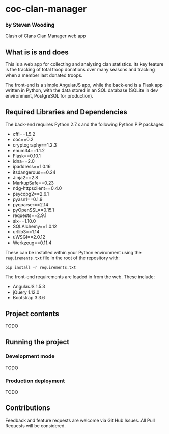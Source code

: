 # coc-clan-manager
### by Steven Wooding
Clash of Clans Clan Manager web app

## What is is and does
This is a web app for collecting and analysing clan statistics. Its key feature
is the tracking of total troop donations over many seasons and tracking when
a member last donated troops.

The front-end is a simple AngularJS app, while the back-end is a Flask app
written in Python, with the data stored in an SQL database (SQLite in dev
environment, PostgreSQL for production).

## Required Libraries and Dependencies

The back-end requires Python 2.7.x and the following Python PIP packages:

* cffi==1.5.2
* coc==0.2
* cryptography==1.2.3
* enum34==1.1.2
* Flask==0.10.1
* idna==2.0
* ipaddress==1.0.16
* itsdangerous==0.24
* Jinja2==2.8
* MarkupSafe==0.23
* ndg-httpsclient==0.4.0
* psycopg2==2.6.1
* pyasn1==0.1.9
* pycparser==2.14
* pyOpenSSL==0.15.1
* requests==2.9.1
* six==1.10.0
* SQLAlchemy==1.0.12
* urllib3==1.14
* uWSGI==2.0.12
* Werkzeug==0.11.4

These can be installed within your Python environment using the
`requirements.txt` file in the root of the repository with:

```
pip install -r requirements.txt
```

The front-end requirements are loaded in from the web. These include:

* AngularJS 1.5.3
* jQuery 1.12.0
* Bootstrap 3.3.6

## Project contents

TODO

## Running the project
### Development mode
TODO

### Production deployment
TODO

## Contributions
Feedback and feature requests are welcome via Git Hub Issues. All Pull Requests
will be considered.
